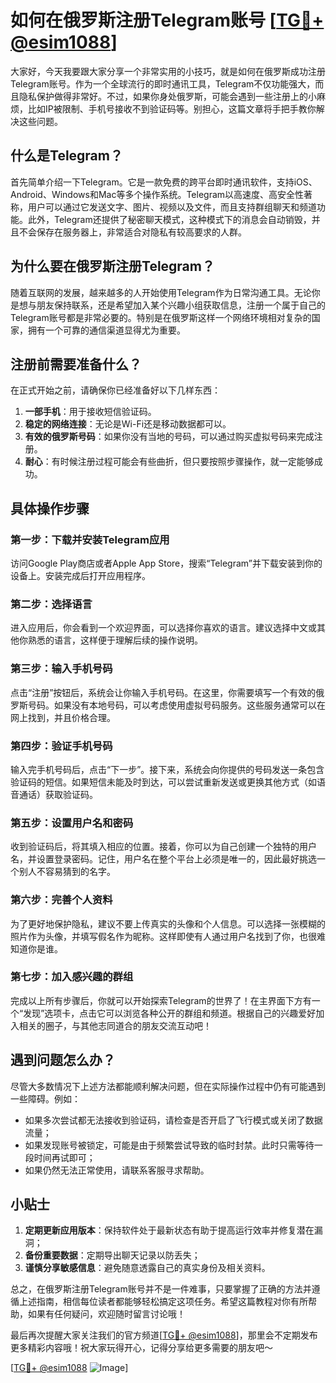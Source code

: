 # 如何在俄罗斯注册Telegram账号 [[TG💪+ @esim1088](https://t.me/s/esim1088)]

大家好，今天我要跟大家分享一个非常实用的小技巧，就是如何在俄罗斯成功注册Telegram账号。作为一个全球流行的即时通讯工具，Telegram不仅功能强大，而且隐私保护做得非常好。不过，如果你身处俄罗斯，可能会遇到一些注册上的小麻烦，比如IP被限制、手机号接收不到验证码等。别担心，这篇文章将手把手教你解决这些问题。

## 什么是Telegram？

首先简单介绍一下Telegram。它是一款免费的跨平台即时通讯软件，支持iOS、Android、Windows和Mac等多个操作系统。Telegram以高速度、高安全性著称，用户可以通过它发送文字、图片、视频以及文件，而且支持群组聊天和频道功能。此外，Telegram还提供了秘密聊天模式，这种模式下的消息会自动销毁，并且不会保存在服务器上，非常适合对隐私有较高要求的人群。

## 为什么要在俄罗斯注册Telegram？

随着互联网的发展，越来越多的人开始使用Telegram作为日常沟通工具。无论你是想与朋友保持联系，还是希望加入某个兴趣小组获取信息，注册一个属于自己的Telegram账号都是非常必要的。特别是在俄罗斯这样一个网络环境相对复杂的国家，拥有一个可靠的通信渠道显得尤为重要。

## 注册前需要准备什么？

在正式开始之前，请确保你已经准备好以下几样东西：
1. **一部手机**：用于接收短信验证码。
2. **稳定的网络连接**：无论是Wi-Fi还是移动数据都可以。
3. **有效的俄罗斯号码**：如果你没有当地的号码，可以通过购买虚拟号码来完成注册。
4. **耐心**：有时候注册过程可能会有些曲折，但只要按照步骤操作，就一定能够成功。

## 具体操作步骤

### 第一步：下载并安装Telegram应用
访问Google Play商店或者Apple App Store，搜索“Telegram”并下载安装到你的设备上。安装完成后打开应用程序。

### 第二步：选择语言
进入应用后，你会看到一个欢迎界面，可以选择你喜欢的语言。建议选择中文或其他你熟悉的语言，这样便于理解后续的操作说明。

### 第三步：输入手机号码
点击“注册”按钮后，系统会让你输入手机号码。在这里，你需要填写一个有效的俄罗斯号码。如果没有本地号码，可以考虑使用虚拟号码服务。这些服务通常可以在网上找到，并且价格合理。

### 第四步：验证手机号码
输入完手机号码后，点击“下一步”。接下来，系统会向你提供的号码发送一条包含验证码的短信。如果短信未能及时到达，可以尝试重新发送或更换其他方式（如语音通话）获取验证码。

### 第五步：设置用户名和密码
收到验证码后，将其填入相应的位置。接着，你可以为自己创建一个独特的用户名，并设置登录密码。记住，用户名在整个平台上必须是唯一的，因此最好挑选一个别人不容易猜到的名字。

### 第六步：完善个人资料
为了更好地保护隐私，建议不要上传真实的头像和个人信息。可以选择一张模糊的照片作为头像，并填写假名作为昵称。这样即使有人通过用户名找到了你，也很难知道你是谁。

### 第七步：加入感兴趣的群组
完成以上所有步骤后，你就可以开始探索Telegram的世界了！在主界面下方有一个“发现”选项卡，点击它可以浏览各种公开的群组和频道。根据自己的兴趣爱好加入相关的圈子，与其他志同道合的朋友交流互动吧！

## 遇到问题怎么办？

尽管大多数情况下上述方法都能顺利解决问题，但在实际操作过程中仍有可能遇到一些障碍。例如：
- 如果多次尝试都无法接收到验证码，请检查是否开启了飞行模式或关闭了数据流量；
- 如果发现账号被锁定，可能是由于频繁尝试导致的临时封禁。此时只需等待一段时间再试即可；
- 如果仍然无法正常使用，请联系客服寻求帮助。

## 小贴士

1. **定期更新应用版本**：保持软件处于最新状态有助于提高运行效率并修复潜在漏洞；
2. **备份重要数据**：定期导出聊天记录以防丢失；
3. **谨慎分享敏感信息**：避免随意透露自己的真实身份及相关资料。

总之，在俄罗斯注册Telegram账号并不是一件难事，只要掌握了正确的方法并遵循上述指南，相信每位读者都能够轻松搞定这项任务。希望这篇教程对你有所帮助，如果有任何疑问，欢迎随时留言讨论哦！

最后再次提醒大家关注我们的官方频道[[TG💪+ @esim1088](https://t.me/s/esim1088)]，那里会不定期发布更多精彩内容哦！祝大家玩得开心，记得分享给更多需要的朋友吧～

[[TG💪+ @esim1088](https://t.me/s/esim1088) ![Image](https://i.postimg.cc/4NQfJmqS/Snipaste-2025-05-13-00-14-12.png)]